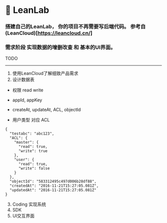 # :dragon_face: LeanLab

### 搭建自己的LeanLab， 你的项目不再需要写后端代码。 参考自(LeanCloud)[https://leancloud.cn/]

### 需求阶段 实现数据的增删改查 和 基本的UI界面。

TODO
***

1. 使用LeanCloud了解细致产品需求
2. 设计数据表


- 权限 read write
- appId, appKey
- createAt, updateAt, ACL, objectId

- 用户类型 对应 ACL

```
{
  "testabc": "abc123",
  "ACL": {
    "master": {
      "read": true,
      "write": true
    },
    "user": {
      "read": true,
      "write": false
    }
  },
  "objectId": "583312495c497d006b28df88",
  "createdAt": "2016-11-21T15:27:05.081Z",
  "updatedAt": "2016-11-21T15:27:05.081Z"
}
```

3. Coding 实现系统
4. SDK
4. UI交互界面
